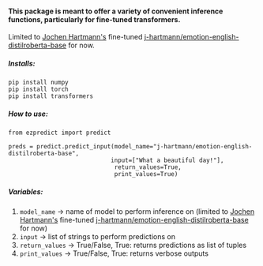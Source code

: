 #### This package is meant to offer a variety of convenient inference functions, particularly for fine-tuned transformers.

Limited to [Jochen Hartmann's](https://github.com/j-hartmann) fine-tuned [j-hartmann/emotion-english-distilroberta-base](https://huggingface.co/j-hartmann/emotion-english-distilroberta-base) for now.


##### Installs:
```
pip install numpy
pip install torch
pip install transformers
```

##### How to use:

```
from ezpredict import predict

preds = predict.predict_input(model_name="j-hartmann/emotion-english-distilroberta-base",
                             input=["What a beautiful day!"],
                              return_values=True,
                              print_values=True)
``` 
                        
               
                
                
##### Variables: 
 1. `model_name` -> name of model to perform inference on (limited to [Jochen Hartmann's](https://github.com/j-hartmann) fine-tuned [j-hartmann/emotion-english-distilroberta-base](https://huggingface.co/j-hartmann/emotion-english-distilroberta-base) for now)
 2. `input` -> list of strings to perform predictions on
 3. `return_values` -> True/False, True: returns predictions as list of tuples 
 4. `print_values` -> True/False,  True: returns verbose outputs



